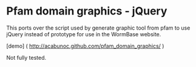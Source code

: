 # Pfam domain graphics - jQuery

This ports over the script used by generate graphic tool from pfam to use jQuery instead of prototype for use in the WormBase website.

[demo] ( http://acabunoc.github.com/pfam_domain_graphics/ )

Not fully tested. 
